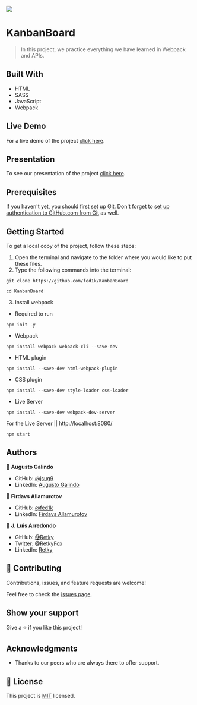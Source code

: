 ![](https://img.shields.io/badge/Microverse-blueviolet)

# KanbanBoard

> In this project, we practice everything we have learned in Webpack and APIs.

## Built With

- HTML
- SASS
- JavaScript
- Webpack

## Live Demo

For a live demo of the project [click here](https://fed1k.github.io/KanbanBoard/).

## Presentation

To see our presentation of the project [click here](https://).

## Prerequisites

If you haven't yet, you should first [set up Git.](https://docs.github.com/en/get-started/quickstart/set-up-git) Don't forget to [set up authentication to GitHub.com from Git](https://docs.github.com/en/get-started/quickstart/set-up-git#next-steps-authenticating-with-github-from-git) as well.


## Getting Started

To get a local copy of the project, follow these steps: 
1. Open the terminal and navigate to the folder where you would like to put these files.
2. Type the following commands into the terminal: 
 ```
 git clone https://github.com/fed1k/KanbanBoard
 ```
 ```
 cd KanbanBoard
 ```
3. Install webpack
  - Required to run 
  ```
  npm init -y
  ```
  - Webpack
  ```
  npm install webpack webpack-cli --save-dev
  ```
  - HTML plugin
  ```
  npm install --save-dev html-webpack-plugin
  ```
  - CSS plugin
  ```
  npm install --save-dev style-loader css-loader
  ```
  - Live Server
  ```
  npm install --save-dev webpack-dev-server
  ```
For the Live Server  || http://localhost:8080/
```
npm start
```

## Authors

👤 **Augusto Galindo**

- GitHub: [@jsug9](https://github.com/jsug9)
- LinkedIn: [Augusto Galindo](https://www.linkedin.com/in/augustogalindo/)

👤 **Firdavs Allamurotov**

- GitHub: [@fed1k](https://github.com/fed1k)
- LinkedIn: [Firdavs Allamurotov](https://www.linkedin.com/in//)

👤 **J. Luis Arredondo**

- GitHub: [@Retky](https://github.com/Retky "J. Luis Arredondo GitHub")
- Twitter: [@RetkyFox](https://twitter.com/retkyFox "J. Luis Arredondo Twitter")
- LinkedIn: [Retky](https://www.linkedin.com/in/Retky "J. Luis Arredondo LinkedIn")

## 🤝 Contributing

Contributions, issues, and feature requests are welcome!

Feel free to check the [issues page](https://github.com/fed1k/KanbanBoard/issues).
## Show your support

Give a ⭐️ if you like this project!

## Acknowledgments

- Thanks to our peers who are always there to offer support. 

## 📝 License

This project is [MIT](./LICENSE) licensed.
